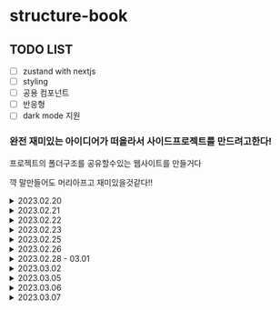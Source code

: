 # structure-book

## TODO LIST

- [ ] zustand with nextjs
- [ ] styling
- [ ] 공용 컴포넌트
- [ ] 반응형
- [ ] dark mode 지원

### 완전 재미있는 아이디어가 떠올라서 사이드프로젝트를 만드려고한다!

프로젝트의 폴더구조를 공유할수있는 웹사이트를 만들거다

꺅 말만들어도 머리아프고 재미있을것같다!!

<details>
<summary>2023.02.20</summary>
<div markdown="1">       
일단 필요한 뷰를 손으로 그려봤다.

chatGPT~ 이 이미지를 코드로뽑아줘 제발제발~~~

![KakaoTalk_Photo_2023-02-20-20-14-35](https://user-images.githubusercontent.com/64346737/220091121-c064373f-464b-4785-bae1-46dbac749b8c.jpeg)
![KakaoTalk_Photo_2023-02-20-20-14-39](https://user-images.githubusercontent.com/64346737/220091128-f77d301b-ad9e-4527-a5a6-350f4577cb77.jpeg)
![KakaoTalk_Photo_2023-02-20-20-14-41](https://user-images.githubusercontent.com/64346737/220091130-ac1e5463-3e2e-463f-a892-c68e00e4bd8e.jpeg)

기획/디자인/개발(서버도!!!)을 모두 혼자서 해볼거라 쉽진않겠지만, 그래도 그 과정에서 배울게 많을것같다!

</div>
</details>

<details>
<summary>2023.02.21</summary>
<div markdown="1">       
이날은 퍼블리싱을 했다.

프로젝트이름에 book이 들어가있어서 뭔가 책같은느낌을 주고싶었는데, 좀 올드하기도한듯...?

그래도 난 이 프로젝트를 얼른만들고나서, 코드나 스타일을 정리할생각이라 일단 고~
<img width="1512" alt="Screen Shot 2023-02-21 at 9 31 27 PM" src="https://user-images.githubusercontent.com/64346737/220345799-895a0476-ca0e-4f83-9301-560ac75de352.png">

</div>
</details>

<details>
<summary>2023.02.22</summary>
<div markdown="1">       
form을 만들었다.

깃헙 연동을 하고싶어서 낮엔 틈틈이 github api를 찾아보고 저녁에 카페에 와서 작업을 했다!!

낮에 찾아봤을때는 서버가 있어야하나...조금 막막했는데, 생각보다 쉽게 해결되었다!!

`@octokit/rest`를 사용하면 간단하게 할수있다.

그대신 인증과관련된 기능은 사용할수있는진 몰겠다ㅠㅜㅜ 내가 필요한 기능은 그래도 제공해줌!!

<img width="1498" alt="Screen Shot 2023-02-22 at 11 02 59 PM" src="https://user-images.githubusercontent.com/64346737/220644755-12b91939-69d6-4c04-add3-ad5041098649.png">

꺅 재밌당...후후 불타오른김에 빨리해야징..

이 프로젝트는 코드스타일, 디자인, 반응형 등은 최대한 고려하지않고 오로지 기능에 초점을 맞춰서 진행하려고한다.

일단 돌아가게만들고나서 살을 붙일 생각임

</div>
</details>

<details>
<summary>2023.02.23</summary>
<div markdown="1">       
오늘은 트리구조를 어떻게 처리할지 고민을 좀 해봤다.

```typescript
type TreeItem = {
  id: string;
  type: TreeItemType;
  name: string;
  description?: string;
};

type Tree = {
  item: TreeItem;
  children?: Tree[];
};

type TreeList = Tree[];
```

처음엔 이렇게 배열로 관리할까 싶었는데 트리의 데이터를 변경하는 기능도 추가한다고 생각해보면, tree 데이터가 배열로 있을때 인덱스를 항상 찾아줘야하는데,
만약 폴더의 depth가 깊다면....? 정말 생각만해도 복잡해진다.

배열말고 객체로 데이터를 관리한다면 key로 접근하기때문에 배열로 관리할때보다는 좀 더 쉽게 해결할수있을것같다!

내일은 데이터의 구조를 변경해봐야겠다.

<img width="800" alt="폴더 트리구조" src="https://user-images.githubusercontent.com/64346737/220934163-d0d4a062-54ab-4451-82ab-7ccd5cdf1eb9.png">

암튼 오늘은 위의 사진처럼 트리를 만들어봤다.

</div>
</details>

<details>
<summary>2023.02.25</summary>
<div markdown="1">       
후우....데이터 구조때문에 고민을 계속 했다.

폴더구조의 뎁스가 얼마나 깊어질지 예상을 할수가없기때문에, 최대한 다루기쉬운 형태로 만들어야한다.

지금 당장 구현할 기능을 생각해보면
깃허브로 가져온 구조에서 삭제/추가를 쉽게 하려면 객체 key로 하는게 가장 좋은 방법이라는 결론을 냈다.

(일단은 아래와같은 구조로 갈건데, 데이터의 구조는 계속 고민해볼것이다!)

```typescript
const MOCK_TREE: TreeList = {
  test: {
    item: { id: "id-1", type: "FOLDER", name: "test" },
    children: {
      test2222: {
        item: { id: "id-2", type: "FOLDER", name: "test2" },
        children: {
          test3333: { item: { id: "id-3", type: "FILE", name: "test3" } },
        },
      },
    },
  },
  folderOnly: {
    item: { id: "id-4", type: "FOLDER", name: "folderOnly" },
  },
  test444444: {
    item: { id: "id-5", type: "FOLDER", name: "test4" },
    children: {
      test55555: {
        item: { id: "id-6", type: "FOLDER", name: "test5" },
        children: {
          test66666: {
            item: { id: "id-7", type: "FOLDER", name: "test6" },
            children: {
              test777777: {
                item: { id: "id-8", type: "FILE", name: "test7" },
              },
            },
          },
        },
      },
    },
  },
};
```

데이터의 구조를 보면 폴더의 이름 자체가 key가 된다.

근데 만약 폴더이름을 변경하는기능을 넣게되면, 또 골치가 아파질것같다.

왜냐면 폴더명을 변경하게되면 key도 변경해야하기때문에 데이터 관리차원에서 좋지않을것같음.

지금 생각했을땐 각 TreeItem의 id를 key로 가지도록 하는게 좋을것같다! id는 한번 생성되면 변경되지않기때문이다.

지금은 깃허브에서 받아온 데이터를 내 입맛에맞게 구조를 바꾸려고 폴더명을 key로 만들었다.
<img width="800" alt="폴더 트리구조" src="https://user-images.githubusercontent.com/64346737/221353903-57a0be47-b41e-4969-a1e7-d33c05307718.png">

일단 지금은 깃헙트리구조를 화면에 표현하는데까지는 성공!

---

데이터를 삭제할때나 수정할때, depth가 깊다면 또 어떻게 접근을해야하나...고민을 했는데,
github API를 확인해보니, 하나의 파일 데이터가
<img width="400" alt="github file data" src="https://user-images.githubusercontent.com/64346737/221356380-3cccaa59-74c3-4217-857a-6aedbd3a73c6.png">

이런식으로 path도 가지고있다!!

path를 가지고있으면 부모의 정보를 가지고있는것이므로 depth가 깊어도 target을 금방 찾을수있을것같음!!

</div>
</details>

<details>
<summary>2023.02.26</summary>
<div markdown="1">

트리 삭제 기능을 구현해봤다.

그런데 트리와 관련된 컴포넌트들을 많이 만들다보니
데이터를 가지고있는 컴포넌트와 그리는 컴포넌트의 뎁스가 깊어져서, props로 여러단계를 거쳐서 넘겨야하는 상황이 되었고, 기능들은 이제 hook으로 빼야겠다.

기능이 얼마없는데도, 로직이 많아짐..!흐긓긓

아근데 지금 기차에서 코딩하고있는데 멀미가나서 오늘은 조금만해야겠따ㅠㅜ

</div>
</details>

<details>
<summary>2023.02.28 - 03.01</summary>
<div markdown="1">

며칠동안 바빠서 작업을 많이 못했다ㅠㅜㅠㅜ

음...지금 트리 데이터 구조떄문에 계속 고민이다...

github 레포지토리에서 트리 데이터를 받아와서 그리는것까지는 했는데, depth를 어떻게 관리해야 효율적일지 모르겠ㄷ...

폴더와 파일의 이름을 수정할때 depth가 깊은데이터를 직접 변경을 해야하는데, 어떻게 이 작업을 효율적으로 할 수 있을까????????

예전에 한번 생각했던 방식이긴한데, tree data가 depth가 깊은 객체로 관리되고있고, 각 아이템의 id를 key로 관리하는게 지금 내가 생각할수있는 최선의 방식이다!!

지금은 github에서 tree데이터를 받아오면 아래와 같은 구조로 만들고있는데,

```javascript
{
  [name]:{
    item:{item정보},
    children:{
      [name]:{
        item:{item정보},
        children:{}
      },
      [name]:{
        item:{item정보},
        children:{}
      },
    }
  }
}
```

위 구조에서 아래의 구조로 변환해주는 util을 추가했다!!

```javascript
{
  [id]:{
    item:{item정보},
    children:{
      [id]:{
        item:{item정보},
        children:{}
      },
      [id]:{
        item:{item정보},
        children:{}
      },
    }
  }
}
```

그리고 폴더/파일을 추가하는 기능도 구현했다.

거의 하루종일 데이터구조+기능구현한다고 쓴듯ㅋ쿠ㅜ 그래도 성공!!!!
근데 코드가 점점 지저분해진다.

더 진행하기전에 이젠 정말 로직을 분리해야할듯

![Mar-02-2023 09-20-58](https://user-images.githubusercontent.com/64346737/222297713-927cef19-60f5-4b62-afb8-106994504a93.gif)

</div>
</details>

<details>
<summary>2023.03.02</summary>
<div markdown="1">

대구내려온다고 많이 못함ㅠㅜㅜ

기차에서 하려고했는데, 노트북본지 5분만에 멀미나서 그냥 포기!!!

집에와서 create 페이지에서 섞여있던 로직들을 hook으로 빼는 작업만 했다 😂

</div>
</details>

<details>
<summary>2023.03.05</summary>
<div markdown="1">
그동안 일이 좀 많아서 작업을 못했음ㅠㅜㅠㅜ

오늘은 tree toggle기능을 추가햇다.

깃헙 트리 구조를 받아왔을때, 모든 파일과 폴더를 한번에 다 그리니깐 화면에서 차지하는 영역이 너무 길어져서 맨처음에는 tree를 접은상태로 보여주고싶었다.

![Mar-05-2023 17-33-25](https://user-images.githubusercontent.com/64346737/222950318-04074042-d8c6-4fd6-8dff-bb4719aaa14c.gif)

이제 form 제출부분만 남았다

그런데 각 폴더의 설명을 어떻게 추가할가했는데, 지금은 description에 적도록할거다.
그래서 description을 texteditor로 작성할수있게 변경할거다!!

---

일단 생성하기 버튼을 눌렀을때, 제출해야하는 데이터를 콘솔로 출력해봄

<img width="400" alt="github file data" src="https://user-images.githubusercontent.com/64346737/222958997-98e41256-0b85-4be8-888d-5b92d9dd6c07.png">

근데 필수값 처리를 안해줘서 form라이브러리를 쓸까 고민중...
일단은 db에 데이터 쌓는걸 먼저해보자

벌써 떨리는군...^^

</div>
</details>

<details>
<summary>2023.03.06</summary>
<div markdown="1">

오늘은 login처리를 했다.
이 웹사이트는 개발자들만 쓸것같아서 github계정으로 연동하려고했다.

근데 난 서버리스로 만들거라 firebase로 연동을 해봤다.

생각보다 엄청 간단함...!!!!

낼은 낮에 client state를 어떤 방식으로 관리할지 고민을 해보고 저녁에 구현을 해볼것이다!!

</div>
</details>

<details>
<summary>2023.03.07</summary>
<div markdown="1">

user data(client state)를 zustand로 관리하려고한다.
zustand를 실무에서 써보긴했지만 너무 가볍게 찍먹한느낌이라, 이번엔 공식문서좀 보고 어떤 기능들이있는지도 체크해보고 사용해보려고한다!!

[nextjs와 zustand를 함께 사용한 글](https://velog.io/@yhg0337/%EB%91%90%EB%B2%88%EC%A7%B8.-Zustand%EC%99%80-%ED%95%A8%EA%BB%98-SSR-Hydration#zustand-store-ssr%EA%B3%BC-%ED%95%A8%EA%BB%98-%EC%82%AC%EC%9A%A9%ED%95%98%EA%B8%B0)을 보고 한번 따라해보려고한다.

nextjs와 함께쓰면 zustand의 데이터를 사용해 hydration작업을 또 해줘야하는것같다....맞나..?

일단 돌아가게만드는게 목표라 데이터 생성하는거 먼저 하고난 뒤에 이 작업을 할거다.
투두가 점점 늘어나니 기록을해놔야겠음!!

---

firebase에 데이터를 저장할거라 사용방법을 좀 읽어봤는데,
우선 데이터는 JSON 트리구조로 저장이된다고 한다.

그리고 권장사항을 보면 데이터의 중첩을 피하라고 되어있다.

firebase에서 권장하는 데이터 구조를 참고하면서 db설계를 해보겠다...!!!!

일단 손으로 그려보는거야~~

</div>
</details>
